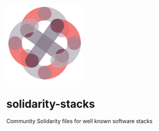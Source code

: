 ![Solidarity Stacks](./solidarity-stack.png)
# solidarity-stacks
Community Solidarity files for well known software stacks
